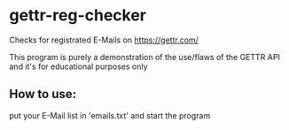 # gettr-reg-checker
Checks for registrated E-Mails on https://gettr.com/

This program is purely a demonstration of the use/flaws of the GETTR API and it's for educational purposes only

## How to use:
put your E-Mail list in 'emails.txt' and start the program
